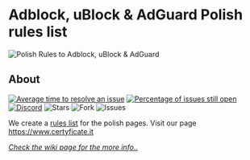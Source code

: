 
# Adblock, uBlock & AdGuard Polish rules list
![Polish Rules to Adblock, uBlock & AdGuard](https://www.certyficate.it/wp-content/uploads/2014/05/logo_ciemne-tło-jasne-litery.png)

## About

[![Average time to resolve an issue](http://isitmaintained.com/badge/resolution/MajkiIT/polish-ads-filter.svg)](http://isitmaintained.com/project/MajkiIT/polish-ads-filter "Average time to resolve an issue") [![Percentage of issues still open](http://isitmaintained.com/badge/open/MajkiIT/polish-ads-filter.svg)](http://isitmaintained.com/project/MajkiIT/polish-ads-filter "Percentage of issues still open") [![Discord](https://img.shields.io/discord/383371243925274626.svg?colorB=1caf92&label=chat%20Discord)](https://discord.me/polskiefiltry)
![Stars](https://img.shields.io/github/stars/MajkiIT/polish-ads-filter.svg)
![Fork](https://img.shields.io/github/forks/MajkiIT/polish-ads-filter.svg)
![Issues](https://img.shields.io/github/issues/MajkiIT/polish-ads-filter.svg?colorB=1caf92)

We create a [rules list](https://www.certyficate.it/adblock/) for the polish pages. Visit our page https://www.certyficate.it

[*Check the wiki page for the more info..*](https://github.com/MajkiIT/polish-ads-filter/wiki)
